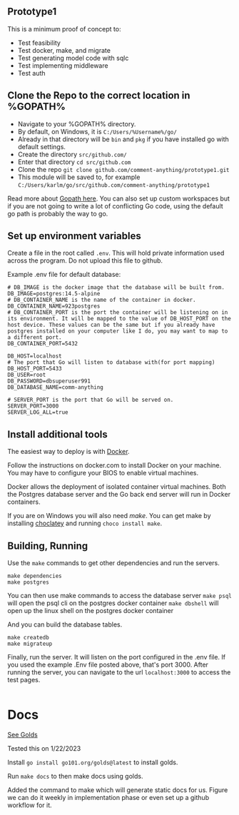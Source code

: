 
## Prototype1

This is a minimum proof of concept to:
 - Test feasibility
 - Test docker, make, and migrate
 - Test generating model code with sqlc
 - Test implementing middleware
 - Test auth
## Clone the Repo to the correct location in %GOPATH%

- Navigate to your %GOPATH% directory.
- By default, on Windows, it is `C:/Users/%Username%/go/`
- Already in that directory will be `bin` and `pkg` if you have installed go with default settings.
- Create the directory `src/github.com/`
- Enter that directory `cd src/github.com`
- Clone the repo `git clone github.com/comment-anything/prototype1.git`
- This module will be saved to, for example `C:/Users/karlm/go/src/github.com/comment-anything/prototype1`

Read more about [Gopath here](https://golangr.com/what-is-gopath/). You can also set up custom workspaces but if you are not going to write a lot of conflicting Go code, using the default go path is probably the way to go.

## Set up environment variables

Create a file in the root called `.env`. This will hold private information used across the program. Do not upload this file to github.

Example .env file for default database:

```
# DB_IMAGE is the docker image that the database will be built from.
DB_IMAGE=postgres:14.5-alpine
# DB_CONTAINER_NAME is the name of the container in docker.
DB_CONTAINER_NAME=923postgres
# DB_CONTAINER_PORT is the port the container will be listening on in its environment. It will be mapped to the value of DB_HOST_PORT on the host device. These values can be the same but if you already have postgres installed on your computer like I do, you may want to map to a different port.
DB_CONTAINER_PORT=5432

DB_HOST=localhost
# The port that Go will listen to database with(for port mapping)
DB_HOST_PORT=5433
DB_USER=root
DB_PASSWORD=dbsuperuser991
DB_DATABASE_NAME=comm-anything

# SERVER_PORT is the port that Go will be served on.
SERVER_PORT=3000
SERVER_LOG_ALL=true
```

## Install additional tools

The easiest way to deploy is with [Docker](https://www.docker.com/products/docker-desktop/). 

Follow the instructions on docker.com to install Docker on your machine. You may have to configure your BIOS to enable virtual machines.

Docker allows the deployment of isolated container virtual machines. Both the Postgres database server and the Go back end server will run in Docker containers.

If you are on Windows you will also need *make*. You can get make by installing [choclatey](https://chocolatey.org/install) and running `choco install make`.

## Building, Running

Use the `make` commands to get other dependencies and run the servers.

```shell
make dependencies
make postgres
```

You can then use make commands to access the database server
`make psql` will open the psql cli on the postgres docker container
`make dbshell` will open up the linux shell on the postgres docker container

And you can build the database tables.

```shell
make createdb
make migrateup
```

Finally, run the server. It will listen on the port configured in the .env file. If you used the example .Env file posted above, that's port 3000. After running the server, you can navigate to the url `localhost:3000` to access the test pages.

```

```



# Docs

[See Golds](https://go101.org/apps-and-libs/golds.html)

Tested this on 1/22/2023

Install `go install go101.org/golds@latest` to install golds.

Run `make docs` to then make docs using golds.

Added the command to make which will generate static docs for us. Figure we can do it weekly in implementation phase or even set up a github workflow for it.



